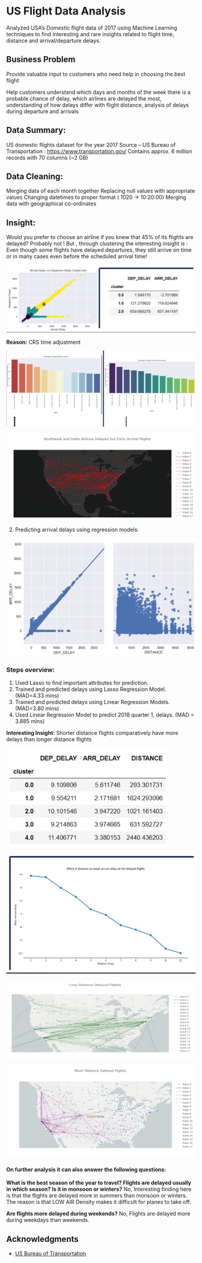 # US Flight Data Analysis
Analyzed USA’s Domestic flight data of 2017 using Machine Learning techniques to find interesting and rare insights related to flight time, distance and arrival/departure delays. 

## Business Problem

Provide valuable input to customers who need help in choosing the best flight 

Help customers understand which days and months of the week there is a probable chance of delay, which airlines are delayed the most, understanding of how delays differ with flight distance, analysis of delays during departure and arrivals 

## Data Summary:
US domestic flights dataset for the year 2017
Source – US Bureau of Transportation : https://www.transportation.gov/
Contains approx. 6 million records with 70 columns (~2 GB)

## Data Cleaning:
Merging data of each month together 
Replacing null values with appropriate values 
Changing datetimes to proper format ( 1020 -> 10:20:00)
Merging data with geographical co-ordinates

## Insight:
Would you prefer to choose an airline if you knew that 45% of its flights are delayed?
Probably not ! 
But , through clustering the interesting insight is :
Even though some flights have delayed departures, they still arrive on time or in many cases even before the scheduled arrival time!

![image_descript](/images/1.png)

**Reason:** CRS time adjustment 

![image_descript](/images/2.png)

![image_descript](/images/3.png)

2) Predicting arrival delays using regression models:

![image_descript](/images/4.png)

### Steps overview:

1) Used Lasso to find important attributes for prediction.
2) Trained and predicted delays using Lasso Regression Model. (MAD=4.33 mins)
3) Trained and predicted delays using Linear Regression Models. (MAD=3.80 mins)
4) Used Linear Regression Model to predict 2018 quarter 1, delays. (MAD = 3.885 mins)

**Interesting Insight:**
Shorter distance flights comparatively have more delays than longer distance flights

![image_descript](/images/5.png)

![image_descript](/images/6.png)

![image_descript](/images/7.png)

![image_descript](/images/8.png)


#### On further analysis it can also answer the following questions:

**What is the best season of the year to travel? Flights are delayed usually in which season? Is it in monsoon or winters?**
No, Interesting finding here is that the flights are delayed more in summers than monsoon or winters. The reason is that LOW AIR Density makes it difficult for planes to take off. 

**Are flights more delayed during weekends?**
No, Flights are delayed more during weekdays than weekends.


## Acknowledgments

* [US Bureau of Transportation](https://www.transportation.gov/)

